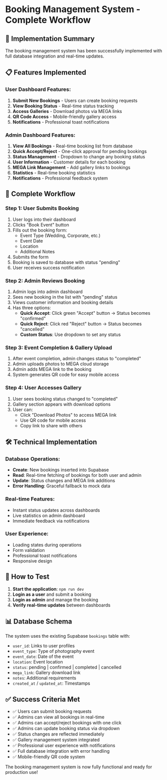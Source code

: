 # Booking Management System - Complete Workflow

## 🎯 Implementation Summary

The booking management system has been successfully implemented with full database integration and real-time updates.

## 📋 Features Implemented

### User Dashboard Features:
1. **Submit New Bookings** - Users can create booking requests
2. **View Booking Status** - Real-time status tracking
3. **Access Galleries** - Download photos via MEGA links
4. **QR Code Access** - Mobile-friendly gallery access
5. **Notifications** - Professional toast notifications

### Admin Dashboard Features:
1. **View All Bookings** - Real-time booking list from database
2. **Quick Accept/Reject** - One-click approval for pending bookings
3. **Status Management** - Dropdown to change any booking status
4. **User Information** - Customer details for each booking
5. **MEGA Link Management** - Add gallery links to bookings
6. **Statistics** - Real-time booking statistics
7. **Notifications** - Professional feedback system

## 🔄 Complete Workflow

### Step 1: User Submits Booking
1. User logs into their dashboard
2. Clicks "Book Event" button
3. Fills out the booking form:
   - Event Type (Wedding, Corporate, etc.)
   - Event Date
   - Location
   - Additional Notes
4. Submits the form
5. Booking is saved to database with status "pending"
6. User receives success notification

### Step 2: Admin Reviews Booking
1. Admin logs into admin dashboard
2. Sees new booking in the list with "pending" status
3. Views customer information and booking details
4. Has three options:
   - **Quick Accept**: Click green "Accept" button → Status becomes "confirmed"
   - **Quick Reject**: Click red "Reject" button → Status becomes "cancelled"
   - **Custom Status**: Use dropdown to set any status

### Step 3: Event Completion & Gallery Upload
1. After event completion, admin changes status to "completed"
2. Admin uploads photos to MEGA cloud storage
3. Admin adds MEGA link to the booking
4. System generates QR code for easy mobile access

### Step 4: User Accesses Gallery
1. User sees booking status changed to "completed"
2. Gallery section appears with download options
3. User can:
   - Click "Download Photos" to access MEGA link
   - Use QR code for mobile access
   - Copy link to share with others

## 🛠 Technical Implementation

### Database Operations:
- **Create**: New bookings inserted into Supabase
- **Read**: Real-time fetching of bookings for both user and admin
- **Update**: Status changes and MEGA link additions
- **Error Handling**: Graceful fallback to mock data

### Real-time Features:
- Instant status updates across dashboards
- Live statistics on admin dashboard
- Immediate feedback via notifications

### User Experience:
- Loading states during operations
- Form validation
- Professional toast notifications
- Responsive design

## 🚀 How to Test

1. **Start the application**: `npm run dev`
2. **Login as a user** and submit a booking
3. **Login as admin** and manage the booking
4. **Verify real-time updates** between dashboards

## 📊 Database Schema

The system uses the existing Supabase `bookings` table with:
- `user_id`: Links to user profiles
- `event_type`: Type of photography event
- `event_date`: Date of the event
- `location`: Event location
- `status`: pending | confirmed | completed | cancelled
- `mega_link`: Gallery download link
- `notes`: Additional requirements
- `created_at` / `updated_at`: Timestamps

## ✅ Success Criteria Met

- ✅ Users can submit booking requests
- ✅ Admins can view all bookings in real-time
- ✅ Admins can accept/reject bookings with one click
- ✅ Admins can update booking status via dropdown
- ✅ Status changes are reflected immediately
- ✅ Gallery management system integrated
- ✅ Professional user experience with notifications
- ✅ Full database integration with error handling
- ✅ Mobile-friendly QR code system

The booking management system is now fully functional and ready for production use!